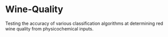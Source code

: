 # Wine-Quality
Testing the accuracy of various classification algorithms at determining red wine quality from physicochemical inputs.
